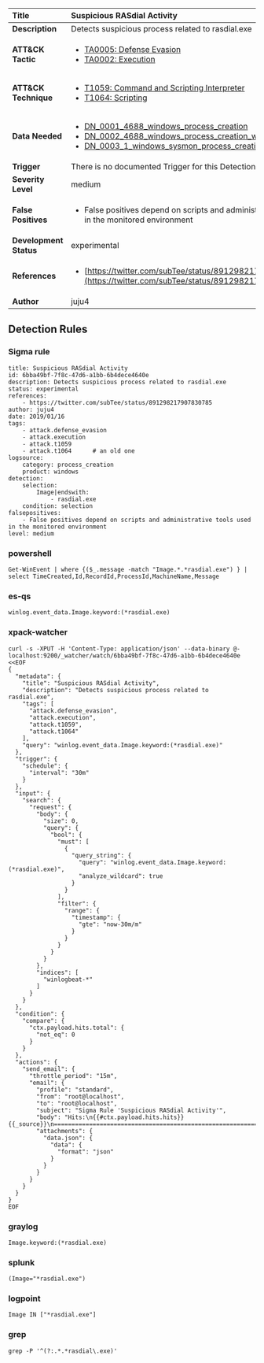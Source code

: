 | Title                    | Suspicious RASdial Activity       |
|:-------------------------|:------------------|
| **Description**          | Detects suspicious process related to rasdial.exe |
| **ATT&amp;CK Tactic**    |  <ul><li>[TA0005: Defense Evasion](https://attack.mitre.org/tactics/TA0005)</li><li>[TA0002: Execution](https://attack.mitre.org/tactics/TA0002)</li></ul>  |
| **ATT&amp;CK Technique** | <ul><li>[T1059: Command and Scripting Interpreter](https://attack.mitre.org/techniques/T1059)</li><li>[T1064: Scripting](https://attack.mitre.org/techniques/T1064)</li></ul>  |
| **Data Needed**          | <ul><li>[DN_0001_4688_windows_process_creation](../Data_Needed/DN_0001_4688_windows_process_creation.md)</li><li>[DN_0002_4688_windows_process_creation_with_commandline](../Data_Needed/DN_0002_4688_windows_process_creation_with_commandline.md)</li><li>[DN_0003_1_windows_sysmon_process_creation](../Data_Needed/DN_0003_1_windows_sysmon_process_creation.md)</li></ul>  |
| **Trigger**              |  There is no documented Trigger for this Detection Rule yet  |
| **Severity Level**       | medium |
| **False Positives**      | <ul><li>False positives depend on scripts and administrative tools used in the monitored environment</li></ul>  |
| **Development Status**   | experimental |
| **References**           | <ul><li>[https://twitter.com/subTee/status/891298217907830785](https://twitter.com/subTee/status/891298217907830785)</li></ul>  |
| **Author**               | juju4 |


## Detection Rules

### Sigma rule

```
title: Suspicious RASdial Activity
id: 6bba49bf-7f8c-47d6-a1bb-6b4dece4640e
description: Detects suspicious process related to rasdial.exe
status: experimental
references:
    - https://twitter.com/subTee/status/891298217907830785
author: juju4
date: 2019/01/16
tags:
    - attack.defense_evasion
    - attack.execution
    - attack.t1059
    - attack.t1064      # an old one 
logsource:
    category: process_creation
    product: windows
detection:
    selection:
        Image|endswith:
            - rasdial.exe
    condition: selection
falsepositives:
    - False positives depend on scripts and administrative tools used in the monitored environment
level: medium

```





### powershell
    
```
Get-WinEvent | where {($_.message -match "Image.*.*rasdial.exe") } | select TimeCreated,Id,RecordId,ProcessId,MachineName,Message
```


### es-qs
    
```
winlog.event_data.Image.keyword:(*rasdial.exe)
```


### xpack-watcher
    
```
curl -s -XPUT -H 'Content-Type: application/json' --data-binary @- localhost:9200/_watcher/watch/6bba49bf-7f8c-47d6-a1bb-6b4dece4640e <<EOF
{
  "metadata": {
    "title": "Suspicious RASdial Activity",
    "description": "Detects suspicious process related to rasdial.exe",
    "tags": [
      "attack.defense_evasion",
      "attack.execution",
      "attack.t1059",
      "attack.t1064"
    ],
    "query": "winlog.event_data.Image.keyword:(*rasdial.exe)"
  },
  "trigger": {
    "schedule": {
      "interval": "30m"
    }
  },
  "input": {
    "search": {
      "request": {
        "body": {
          "size": 0,
          "query": {
            "bool": {
              "must": [
                {
                  "query_string": {
                    "query": "winlog.event_data.Image.keyword:(*rasdial.exe)",
                    "analyze_wildcard": true
                  }
                }
              ],
              "filter": {
                "range": {
                  "timestamp": {
                    "gte": "now-30m/m"
                  }
                }
              }
            }
          }
        },
        "indices": [
          "winlogbeat-*"
        ]
      }
    }
  },
  "condition": {
    "compare": {
      "ctx.payload.hits.total": {
        "not_eq": 0
      }
    }
  },
  "actions": {
    "send_email": {
      "throttle_period": "15m",
      "email": {
        "profile": "standard",
        "from": "root@localhost",
        "to": "root@localhost",
        "subject": "Sigma Rule 'Suspicious RASdial Activity'",
        "body": "Hits:\n{{#ctx.payload.hits.hits}}{{_source}}\n================================================================================\n{{/ctx.payload.hits.hits}}",
        "attachments": {
          "data.json": {
            "data": {
              "format": "json"
            }
          }
        }
      }
    }
  }
}
EOF

```


### graylog
    
```
Image.keyword:(*rasdial.exe)
```


### splunk
    
```
(Image="*rasdial.exe")
```


### logpoint
    
```
Image IN ["*rasdial.exe"]
```


### grep
    
```
grep -P '^(?:.*.*rasdial\.exe)'
```



